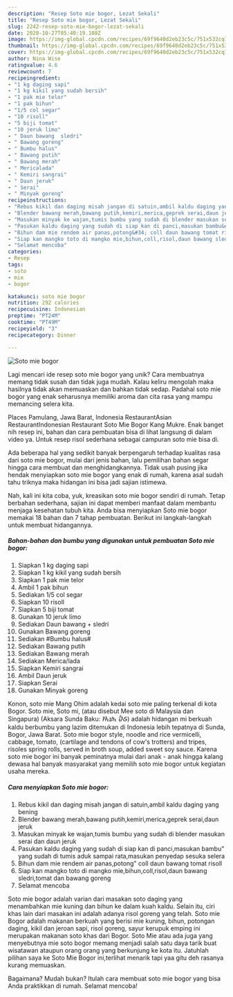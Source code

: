 ```yaml
---
description: "Resep Soto mie bogor, Lezat Sekali"
title: "Resep Soto mie bogor, Lezat Sekali"
slug: 2242-resep-soto-mie-bogor-lezat-sekali
date: 2020-10-27T05:40:19.108Z
image: https://img-global.cpcdn.com/recipes/69f9640d2eb23c5c/751x532cq70/soto-mie-bogor-foto-resep-utama.jpg
thumbnail: https://img-global.cpcdn.com/recipes/69f9640d2eb23c5c/751x532cq70/soto-mie-bogor-foto-resep-utama.jpg
cover: https://img-global.cpcdn.com/recipes/69f9640d2eb23c5c/751x532cq70/soto-mie-bogor-foto-resep-utama.jpg
author: Nina Wise
ratingvalue: 4.6
reviewcount: 7
recipeingredient:
- "1 kg daging sapi"
- "1 kg kikil yang sudah bersih"
- "1 pak mie telor"
- "1 pak bihun"
- "1/5 col segar"
- "10 risoll"
- "5 biji tomat"
- "10 jeruk limo"
- " Daun bawang  sledri"
- " Bawang goreng"
- " Bumbu halus"
- " Bawang putih"
- " Bawang merah"
- " Mericalada"
- " Kemiri sangrai"
- " Daun jeruk"
- " Serai"
- " Minyak goreng"
recipeinstructions:
- "Rebus kikil dan daging misah jangan di satuin,ambil kaldu daging yang bening"
- "Blender bawang merah,bawang putih,kemiri,merica,geprek serai,daun jeruk"
- "Masukan minyak ke wajan,tumis bumbu yang sudah di blender masukan serai dan daun jeruk"
- "Pasukan kaldu daging yang sudah di siap kan di panci,masukan bambu&#34; yang sudah di tumis aduk sampai rata,masukan penyedap sesuka selera"
- "Bihun dam mie rendem air panas,potong&#34; coll daun bawang tomat risoll"
- "Siap kan mangko toto di mangko mie,bihun,coll,risol,daun bawang sledri,tomat dan bawang goreng"
- "Selamat mencoba"
categories:
- Resep
tags:
- soto
- mie
- bogor

katakunci: soto mie bogor 
nutrition: 292 calories
recipecuisine: Indonesian
preptime: "PT24M"
cooktime: "PT49M"
recipeyield: "3"
recipecategory: Dinner

---
```



![Soto mie bogor](https://img-global.cpcdn.com/recipes/69f9640d2eb23c5c/751x532cq70/soto-mie-bogor-foto-resep-utama.jpg)

Lagi mencari ide resep soto mie bogor yang unik? Cara membuatnya memang tidak susah dan tidak juga mudah. Kalau keliru mengolah maka hasilnya tidak akan memuaskan dan bahkan tidak sedap. Padahal soto mie bogor yang enak seharusnya memiliki aroma dan cita rasa yang mampu memancing selera kita.

Places Pamulang, Jawa Barat, Indonesia RestaurantAsian RestaurantIndonesian Restaurant Soto Mie Bogor Kang Mukre. Enak banget nih resep ini, bahan dan cara pembuatan bisa di lihat langsung di dalam video ya. Untuk resep risol sederhana sebagai campuran soto mie bisa di.

Ada beberapa hal yang sedikit banyak berpengaruh terhadap kualitas rasa dari soto mie bogor, mulai dari jenis bahan, lalu pemilihan bahan segar hingga cara membuat dan menghidangkannya. Tidak usah pusing jika hendak menyiapkan soto mie bogor yang enak di rumah, karena asal sudah tahu triknya maka hidangan ini bisa jadi sajian istimewa.


Nah, kali ini kita coba, yuk, kreasikan soto mie bogor sendiri di rumah. Tetap berbahan sederhana, sajian ini dapat memberi manfaat dalam membantu menjaga kesehatan tubuh kita. Anda bisa menyiapkan Soto mie bogor memakai 18 bahan dan 7 tahap pembuatan. Berikut ini langkah-langkah untuk membuat hidangannya.

<!--inarticleads1-->

##### Bahan-bahan dan bumbu yang digunakan untuk pembuatan Soto mie bogor:

1. Siapkan 1 kg daging sapi
1. Siapkan 1 kg kikil yang sudah bersih
1. Siapkan 1 pak mie telor
1. Ambil 1 pak bihun
1. Sediakan 1/5 col segar
1. Siapkan 10 risoll
1. Siapkan 5 biji tomat
1. Gunakan 10 jeruk limo
1. Sediakan  Daun bawang + sledri
1. Gunakan  Bawang goreng
1. Sediakan  #Bumbu halus#
1. Sediakan  Bawang putih
1. Sediakan  Bawang merah
1. Sediakan  Merica/lada
1. Siapkan  Kemiri sangrai
1. Ambil  Daun jeruk
1. Siapkan  Serai
1. Gunakan  Minyak goreng


Konon, soto mie Mang Ohim adalah kedai soto mie paling terkenal di kota Bogor. Soto mie, Soto mi, (atau disebut Mee soto di Malaysia dan Singapura) (Aksara Sunda Baku: ᮞᮧᮒᮧ ᮙᮤᮈ) adalah hidangan mi berkuah kaldu berbumbu yang lazim ditemukan di Indonesia lebih tepatnya di Sunda, Bogor, Jawa Barat. Soto mie bogor style, noodle and rice vermicelli, cabbage, tomato, (cartilage and tendons of cow&#39;s trotters) and tripes, risoles spring rolls, served in broth soup, added sweet soy sauce. Karena soto mie bogor ini banyak peminatnya mulai dari anak - anak hingga kalang dewasa hal banyak masyarakat yang memilih soto mie bogor untuk kegiatan usaha mereka. 

<!--inarticleads2-->

##### Cara menyiapkan Soto mie bogor:

1. Rebus kikil dan daging misah jangan di satuin,ambil kaldu daging yang bening
1. Blender bawang merah,bawang putih,kemiri,merica,geprek serai,daun jeruk
1. Masukan minyak ke wajan,tumis bumbu yang sudah di blender masukan serai dan daun jeruk
1. Pasukan kaldu daging yang sudah di siap kan di panci,masukan bambu&#34; yang sudah di tumis aduk sampai rata,masukan penyedap sesuka selera
1. Bihun dam mie rendem air panas,potong&#34; coll daun bawang tomat risoll
1. Siap kan mangko toto di mangko mie,bihun,coll,risol,daun bawang sledri,tomat dan bawang goreng
1. Selamat mencoba


Soto mie bogor adalah varian dari masakan soto daging yang menambahkan mie kuning dan bihun ke dalam kuah kaldu. Selain itu, ciri khas lain dari masakan ini adalah adanya risol goreng yang telah. Soto mie Bogor adalah makanan berkuah yang berisi mie kuning, bihun, potongan daging, kikil dan jeroan sapi, risol goreng, sayur kerupuk emping ini merupakan makanan soto khas dari Bogor. Soto Mie atau ada juga yang menyebutnya mie soto bogor memang menjadi salah satu daya tarik buat wisatawan ataupun orang orang yang berkunjung ke kota itu. Jatuhlah pilihan saya ke Soto Mie Bogor ini,terlihat menarik tapi yaa gitu deh rasanya kurang memuaskan. 

Bagaimana? Mudah bukan? Itulah cara membuat soto mie bogor yang bisa Anda praktikkan di rumah. Selamat mencoba!
